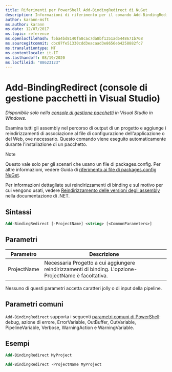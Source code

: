 ```yaml
---
title: Riferimenti per PowerShell Add-BindingRedirect di NuGet
description: Informazioni di riferimento per il comando Add-BindingRedirect di PowerShell nella console di gestione pacchetti NuGet in Visual Studio.
author: karann-msft
ms.author: karann
ms.date: 12/07/2017
ms.topic: reference
ms.openlocfilehash: f5ba4bd8140fa8cac7da8bf1351ad5448671b768
ms.sourcegitcommit: cbc87fe51330cdd3eacaad3e8656eb4258882fc7
ms.translationtype: MT
ms.contentlocale: it-IT
ms.lasthandoff: 08/19/2020
ms.locfileid: "88623123"
---
```

# <a name="add-bindingredirect-package-manager-console-in-visual-studio"></a>Add-BindingRedirect (console di gestione pacchetti in Visual Studio)

*Disponibile solo nella [console di gestione pacchetti](../../consume-packages/install-use-packages-powershell.md) in Visual Studio in Windows.*

Esamina tutti gli assembly nel percorso di output di un progetto e aggiunge i reindirizzamenti di associazione al file di configurazione dell'applicazione o del Web, ove necessario. Questo comando viene eseguito automaticamente durante l'installazione di un pacchetto.

> [!NOTE]
> Questo vale solo per gli scenari che usano un file di packages.config. Per altre informazioni, vedere Guida di [riferimento ai file di packages.config NuGet](~/reference/packages-config.md).

Per informazioni dettagliate sui reindirizzamenti di binding e sul motivo per cui vengono usati, vedere [Reindirizzamento delle versioni degli assembly](/dotnet/framework/configure-apps/redirect-assembly-versions) nella documentazione di .NET.

## <a name="syntax"></a>Sintassi

```ps
Add-BindingRedirect [-ProjectName] <string> [<CommonParameters>]
```

## <a name="parameters"></a>Parametri

| Parametro | Descrizione |
| --- | --- |
| ProjectName | Necessaria Progetto a cui aggiungere reindirizzamenti di binding. L'opzione-ProjectName è facoltativa. |

Nessuno di questi parametri accetta caratteri jolly o di input della pipeline.

## <a name="common-parameters"></a>Parametri comuni

`Add-BindingRedirect` supporta i seguenti [parametri comuni di PowerShell](https://go.microsoft.com/fwlink/?LinkID=113216): debug, azione di errore, ErrorVariable, OutBuffer, OutVariable, PipelineVariable, Verbose, WarningAction e WarningVariable.

## <a name="examples"></a>Esempi

```ps
Add-BindingRedirect MyProject

Add-BindingRedirect -ProjectName MyProject
```
